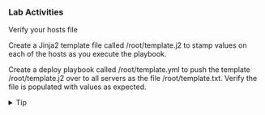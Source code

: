 ### Lab Activities
Verify your hosts file 

Create a Jinja2 template file called /root/template.j2 to stamp values on each of the hosts as you execute the playbook.

Create a deploy playbook called /root/template.yml to push the template /root/template.j2 over to all servers as the file /root/template.txt. Verify the file is populated with values as expected.
<br>

<details>
<summary>Tip</summary>
If you get stuck, the answer file is found in /answers/template.yml

```plain
cp /answers/template.yml /root/template.yml
cp /answers/template.j2 /root/template.j2
```{{exec}}
</details>

<br>
<details>
<summary>Solution</summary>

```plain
cat /root/hosts
```{{exec}}

### Yaml for playbook
```
---
- name: Start of Jinja2 Template Push
  hosts: servers
  vars:
  gather_facts: True
  become: False
  tasks:

    - name: Copy template over to all hosts
      template:
        src: /root/template.j2
        dest: "/root/template.txt"

```

Run Playbook and verify that everything pushed correctly

```plain
ansible-playbook -i /root/hosts /root/template.yml
```{{exec}}

Manual verify for all 

```
ansible servers -i /root/hosts -m shell -a 'cat /root/template.txt'
```{{exec}}

</details>